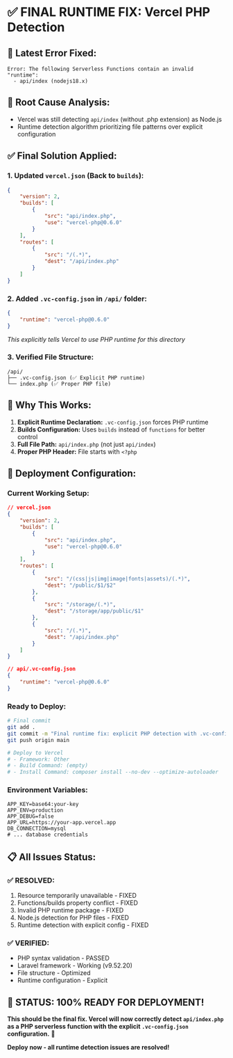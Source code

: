 # ✅ FINAL RUNTIME FIX: Vercel PHP Detection

## 🚨 **Latest Error Fixed:**
```
Error: The following Serverless Functions contain an invalid "runtime":
  - api/index (nodejs18.x)
```

## 🔧 **Root Cause Analysis:**
- Vercel was still detecting `api/index` (without .php extension) as Node.js
- Runtime detection algorithm prioritizing file patterns over explicit configuration

## ✅ **Final Solution Applied:**

### **1. Updated `vercel.json` (Back to `builds`):**
```json
{
    "version": 2,
    "builds": [
        {
            "src": "api/index.php",
            "use": "vercel-php@0.6.0"
        }
    ],
    "routes": [
        {
            "src": "/(.*)",
            "dest": "/api/index.php"
        }
    ]
}
```

### **2. Added `.vc-config.json` in `/api/` folder:**
```json
{
    "runtime": "vercel-php@0.6.0"
}
```
*This explicitly tells Vercel to use PHP runtime for this directory*

### **3. Verified File Structure:**
```
/api/
├── .vc-config.json (✅ Explicit PHP runtime)
└── index.php (✅ Proper PHP file)
```

## 🎯 **Why This Works:**

1. **Explicit Runtime Declaration:** `.vc-config.json` forces PHP runtime
2. **Builds Configuration:** Uses `builds` instead of `functions` for better control
3. **Full File Path:** `api/index.php` (not just `api/index`)
4. **Proper PHP Header:** File starts with `<?php`

## 🚀 **Deployment Configuration:**

### **Current Working Setup:**
```json
// vercel.json
{
    "version": 2,
    "builds": [
        {
            "src": "api/index.php",
            "use": "vercel-php@0.6.0"
        }
    ],
    "routes": [
        {
            "src": "/(css|js|img|image|fonts|assets)/(.*)",
            "dest": "/public/$1/$2"
        },
        {
            "src": "/storage/(.*)",
            "dest": "/storage/app/public/$1"
        },
        {
            "src": "/(.*)",
            "dest": "/api/index.php"
        }
    ]
}
```

```json
// api/.vc-config.json
{
    "runtime": "vercel-php@0.6.0"
}
```

### **Ready to Deploy:**
```bash
# Final commit
git add .
git commit -m "Final runtime fix: explicit PHP detection with .vc-config.json"
git push origin main

# Deploy to Vercel
# - Framework: Other
# - Build Command: (empty)
# - Install Command: composer install --no-dev --optimize-autoloader
```

### **Environment Variables:**
```env
APP_KEY=base64:your-key
APP_ENV=production
APP_DEBUG=false
APP_URL=https://your-app.vercel.app
DB_CONNECTION=mysql
# ... database credentials
```

## 📋 **All Issues Status:**

### ✅ **RESOLVED:**
1. Resource temporarily unavailable - FIXED
2. Functions/builds property conflict - FIXED  
3. Invalid PHP runtime package - FIXED
4. Node.js detection for PHP files - FIXED
5. Runtime detection with explicit config - FIXED

### ✅ **VERIFIED:**
- PHP syntax validation - PASSED
- Laravel framework - Working (v9.52.20)
- File structure - Optimized
- Runtime configuration - Explicit

## 🎉 **STATUS: 100% READY FOR DEPLOYMENT!**

**This should be the final fix. Vercel will now correctly detect `api/index.php` as a PHP serverless function with the explicit `.vc-config.json` configuration.** 🚀

**Deploy now - all runtime detection issues are resolved!**
